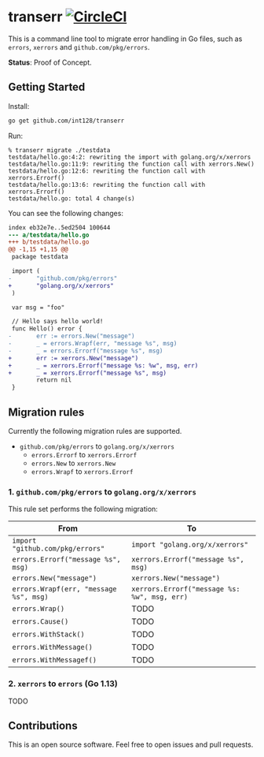 # transerr [![CircleCI](https://circleci.com/gh/int128/transerr.svg?style=shield)](https://circleci.com/gh/int128/transerr)

This is a command line tool to migrate error handling in Go files, such as `errors`, `xerrors` and `github.com/pkg/errors`.

**Status**: Proof of Concept.


## Getting Started

Install:

```sh
go get github.com/int128/transerr
```

Run:

```
% transerr migrate ./testdata
testdata/hello.go:4:2: rewriting the import with golang.org/x/xerrors
testdata/hello.go:11:9: rewriting the function call with xerrors.New()
testdata/hello.go:12:6: rewriting the function call with xerrors.Errorf()
testdata/hello.go:13:6: rewriting the function call with xerrors.Errorf()
testdata/hello.go: total 4 change(s)
```

You can see the following changes:

```patch
index eb32e7e..5ed2504 100644
--- a/testdata/hello.go
+++ b/testdata/hello.go
@@ -1,15 +1,15 @@
 package testdata

 import (
-       "github.com/pkg/errors"
+       "golang.org/x/xerrors"
 )

 var msg = "foo"

 // Hello says hello world!
 func Hello() error {
-       err := errors.New("message")
-       _ = errors.Wrapf(err, "message %s", msg)
-       _ = errors.Errorf("message %s", msg)
+       err := xerrors.New("message")
+       _ = xerrors.Errorf("message %s: %w", msg, err)
+       _ = xerrors.Errorf("message %s", msg)
        return nil
 }
```


## Migration rules

Currently the following migration rules are supported.

- `github.com/pkg/errors` to `golang.org/x/xerrors`
  - `errors.Errorf` to `xerrors.Errorf`
  - `errors.New` to `xerrors.New`
  - `errors.Wrapf` to `xerrors.Errorf`

### 1. `github.com/pkg/errors` to `golang.org/x/xerrors`

This rule set performs the following migration:

| From | To |
|------|----|
| `import "github.com/pkg/errors"` | `import "golang.org/x/xerrors"` |
| `errors.Errorf("message %s", msg)` | `xerrors.Errorf("message %s", msg)` |
| `errors.New("message")` | `xerrors.New("message")` |
| `errors.Wrapf(err, "message %s", msg)` | `xerrors.Errorf("message %s: %w", msg, err)` |
| `errors.Wrap()` | TODO |
| `errors.Cause()` | TODO |
| `errors.WithStack()` | TODO |
| `errors.WithMessage()` | TODO |
| `errors.WithMessagef()` | TODO |

### 2. `xerrors` to `errors` (Go 1.13)

TODO


## Contributions

This is an open source software.
Feel free to open issues and pull requests.
